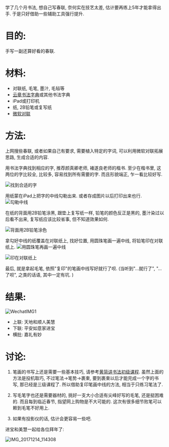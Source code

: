 <!--
.. title: 写春联
.. slug: Write-Spring-Festival-couplets
.. date: 2018-2-11 22:00 UTC+08:00
.. tags:
.. category:
.. link:
.. description:
.. type: text
-->

学了几个月书法, 想自己写春联, 奈何实在技艺太差, 估计要再练上5年才能拿得出手. 于是只好借助一些辅助工具强行提升.
<!-- TEASER_END -->

# 目的:

手写一副还算好看的春联.

# 材料:

* 对联纸, 毛笔, 墨汁, 毛毡等
* [云章书法字典](http://shufa.farig.net)或其他书法字典
* iPad或打印机
* 纸, 2B铅笔或复写纸
* [微软对联](http://duilian.msra.cn)

# 方法:

上网搜些春联, 或者如果自己有要求, 需要植入特定的字词, 可以利用微软对联拓展思路, 生成合适的内容.

用书法字典找到相应的字, 推荐颜真卿老师, 褚遂良老师的楷书. 至少在楷书里, 这两位的字比较全, 比较多, 容易找到所有需要的字. 而且形貌端正, 乍一看比较好写.

![找到合适的字](https://i.loli.net/2018/02/11/5a8058b146724.jpeg)

用纸蒙在iPad上把字的中线勾勒出来. 或者存成图片以后打印出来也行.
![勾勒中线](https://i.loli.net/2018/02/11/5a8058b1ea6a1.jpeg)

在纸的背面用2B铅笔涂黑, 跟垫上复写纸一样, 铅笔的颜色反正是黑的, 墨汁染过以后看不出来, 复写纸应该比较省事, 但不知道效果如何.

![背面用2B铅笔涂色](https://i.loli.net/2018/02/11/5a8058b18ff2a.jpeg)

拿勾好中线的纸覆盖在对联纸上, 找好位置, 用圆珠笔画一遍中线, 将铅笔印在对联纸上.
![用圆珠笔再画一遍中线](https://i.loli.net/2018/02/11/5a8058b19ca65.jpeg)

![印在对联纸上](https://i.loli.net/2018/02/11/5a8058b1b1ff4.jpeg)

最后, 就是拿起毛笔, 依照"复印"的笔画中线写好就行了呗.
(当听到"...就行了", "...了呗", 之类的话语, 其中一定有坑. )

# 结果:
![WechatIMG1](https://i.loli.net/2018/02/11/5a8058c8d4a09.jpeg)

* 上联: 天地和顺人美慧
* 下联: 平安如意家进宝
* 横批: 嘉礼有妙


# 讨论:

1. 笔画的书写上还是需要一些基本技巧, 请参考[黄简讲书法初级课程](https://www.bilibili.com/video/av12995260/). 虽然上面的方法是投机取巧, 不过笔法->笔势->裹束, 要到裹束以后才能完成一个字的书写, 那已经是三级课程了. 所以借助复印笔画中线的方法, 相当于只练习笔法了.

2. 写毛笔字也还是需要器材的, 挑好一支大小合适有尖峰好写的毛笔, 还是挺困难的. 而且每到临近春节, 指望网上购物是不大可能的. 这次有很多细节败笔可以赖到毛笔不好用上.

3. 如果有投影仪的话, 估计会更容易一些吧.

进宝和美慧一起给各位拜年了:

![IMG_20171214_114308](https://i.loli.net/2018/02/11/5a8059bf0a82f.jpg)

